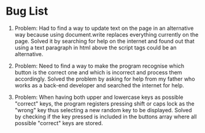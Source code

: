 # Bug List

1. Problem: Had to find a way to update text on the page in an alternative way because using document.write replaces everything currently on the page. Solved it by searching for help on the internet and found out that using a text paragraph in html above the script tags could be an alternative.
   
2. Problem: Need to find a way to make the program recognise which button is the correct one and which is incorrect and process them accordingly. Solved the problem by asking for help from my father who works as a back-end developer and searched the internet for help.

3. Problem: When having both upper and lowercase keys as possible "correct" keys, the program registers pressing shift or caps lock as the "wrong" key thus selecting a new random key to be displayed. Solved by checking if the key pressed is included in the buttons array where all possible "correct" keys are stored.
